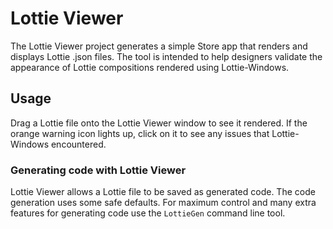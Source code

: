 ﻿# Lottie Viewer
The Lottie Viewer project generates a simple Store app that renders and displays Lottie .json files. The tool is intended to help designers validate the appearance of Lottie compositions rendered using Lottie-Windows.

## Usage
Drag a Lottie file onto the Lottie Viewer window to see it rendered. If the orange warning icon lights up, click on it to see any issues that Lottie-Windows encountered.

### Generating code with Lottie Viewer
Lottie Viewer allows a Lottie file to be saved as generated code. The code generation uses some safe defaults. For maximum control and many extra features for generating code use the `LottieGen` command line tool.